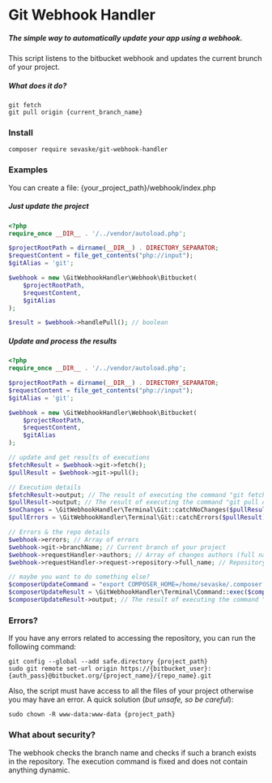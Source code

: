 # Git Webhook Handler
##### The simple way to automatically update your app using a webhook.
This script listens to the bitbucket webhook and updates the current brunch of your project. 

##### What does it do? 
```
git fetch
git pull origin {current_branch_name}
```

### Install
```
composer require sevaske/git-webhook-handler
```

### Examples
You can create a file: {your_project_path}/webhook/index.php
##### Just update the project
```php
<?php
require_once __DIR__ . '/../vendor/autoload.php';

$projectRootPath = dirname(__DIR__) . DIRECTORY_SEPARATOR;
$requestContent = file_get_contents("php://input");
$gitAlias = 'git';

$webhook = new \GitWebhookHandler\Webhook\Bitbucket(
    $projectRootPath,
    $requestContent,
    $gitAlias
);

$result = $webhook->handlePull(); // boolean
```

##### Update and process the results
```php
<?php
require_once __DIR__ . '/../vendor/autoload.php';

$projectRootPath = dirname(__DIR__) . DIRECTORY_SEPARATOR;
$requestContent = file_get_contents("php://input");
$gitAlias = 'git';

$webhook = new \GitWebhookHandler\Webhook\Bitbucket(
    $projectRootPath,
    $requestContent,
    $gitAlias
);

// update and get results of executions
$fetchResult = $webhook->git->fetch();
$pullResult = $webhook->git->pull();

// Execution details
$fetchResult->output; // The result of executing the command "git fetch"
$pullResult->output; // The result of executing the command "git pull origin {your_current_branch}"
$noChanges = \GitWebhookHandler\Terminal\Git::catchNoChanges($pullResult); // True if no changes
$pullErrors = \GitWebhookHandler\Terminal\Git::catchErrors($pullResult); // Array of errors

// Errors & the repo details
$webhook->errors; // Array of errors
$webhook->git->branchName; // Current branch of your project
$webhook->requestHandler->authors; // Array of changes authors (full name, email and nickname)
$webhook->requestHandler->request->repository->full_name; // Repository name

// maybe you want to do something else?
$composerUpdateCommand = "export COMPOSER_HOME=/home/sevaske/.composer && cd {$projectRootPath} && composer update";
$composerUpdateResult = \GitWebhookHandler\Terminal\Command::exec($composerUpdateCommand);
$composerUpdateResult->output; // The result of executing the command "composer update"
```

### Errors?
If you have any errors related to accessing the repository, you can run the following command:
```
git config --global --add safe.directory {project_path}
sudo git remote set-url origin https://{bitbucket_user}:{auth_pass}@bitbucket.org/{project_name}/{repo_name}.git
```
Also, the script must have access to all the files of your project otherwise you may have an error.
A quick solution (*but unsafe, so be careful*):
```
sudo chown -R www-data:www-data {project_path}
```

### What about security?
The webhook checks the branch name and checks if such a branch exists in the repository. The execution command is fixed and does not contain anything dynamic.